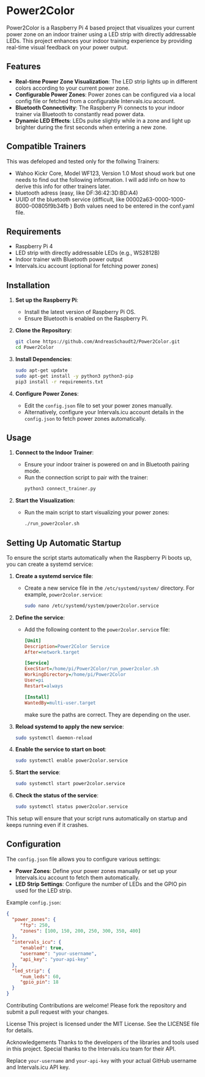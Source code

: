 # Power2Color

Power2Color is a Raspberry Pi 4 based project that visualizes your current power zone on an indoor trainer using a LED strip with directly addressable LEDs. This project enhances your indoor training experience by providing real-time visual feedback on your power output.

## Features

- **Real-time Power Zone Visualization**: The LED strip lights up in different colors according to your current power zone.
- **Configurable Power Zones**: Power zones can be configured via a local config file or fetched from a configurable Intervals.icu account.
- **Bluetooth Connectivity**: The Raspberry Pi connects to your indoor trainer via Bluetooth to constantly read power data.
- **Dynamic LED Effects**: LEDs pulse slightly while in a zone and light up brighter during the first seconds when entering a new zone.

## Compatible Trainers
This was defeloped and tested only for the follwing Trainers:
- Wahoo Kickr Core, Model WF123, Version 1.0
Most shoud work but one needs to find out the following information. I will add info on how to derive this info for other trainers later.
- bluetooth adress (easy, like DF:36:42:3D:BD:A4)
- UUID of the bluetooth service (difficult, like 00002a63-0000-1000-8000-00805f9b34fb )
Both values need to be entered in the conf.yaml file.

## Requirements

- Raspberry Pi 4
- LED strip with directly addressable LEDs (e.g., WS2812B)
- Indoor trainer with Bluetooth power output
- Intervals.icu account (optional for fetching power zones)

## Installation

1. **Set up the Raspberry Pi**:
    - Install the latest version of Raspberry Pi OS.
    - Ensure Bluetooth is enabled on the Raspberry Pi.

2. **Clone the Repository**:
    ```sh
    git clone https://github.com/AndreasSchaudt2/Power2Color.git
    cd Power2Color
    ```

3. **Install Dependencies**:
    ```sh
    sudo apt-get update
    sudo apt-get install -y python3 python3-pip
    pip3 install -r requirements.txt
    ```

4. **Configure Power Zones**:
    - Edit the `config.json` file to set your power zones manually.
    - Alternatively, configure your Intervals.icu account details in the `config.json` to fetch power zones automatically.

## Usage

1. **Connect to the Indoor Trainer**:
    - Ensure your indoor trainer is powered on and in Bluetooth pairing mode.
    - Run the connection script to pair with the trainer:
      ```sh
      python3 connect_trainer.py
      ```

2. **Start the Visualization**:
    - Run the main script to start visualizing your power zones:
      ```sh
      ./run_power2color.sh
      ```

## Setting Up Automatic Startup

To ensure the script starts automatically when the Raspberry Pi boots up, you can create a systemd service:

1. **Create a systemd service file**:
    - Create a new service file in the `/etc/systemd/system/` directory. For example, `power2color.service`:
      ```sh
      sudo nano /etc/systemd/system/power2color.service
      ```

2. **Define the service**:
    - Add the following content to the `power2color.service` file:
      ```ini
      [Unit]
      Description=Power2Color Service
      After=network.target

      [Service]
      ExecStart=/home/pi/Power2Color/run_power2color.sh
      WorkingDirectory=/home/pi/Power2Color
      User=pi
      Restart=always

      [Install]
      WantedBy=multi-user.target
      ```
      make sure the paths are correct. They are depending on the user.

3. **Reload systemd to apply the new service**:
    ```sh
    sudo systemctl daemon-reload
    ```

4. **Enable the service to start on boot**:
    ```sh
    sudo systemctl enable power2color.service
    ```

5. **Start the service**:
    ```sh
    sudo systemctl start power2color.service
    ```

6. **Check the status of the service**:
    ```sh
    sudo systemctl status power2color.service
    ```

This setup will ensure that your script runs automatically on startup and keeps running even if it crashes.

## Configuration

The `config.json` file allows you to configure various settings:

- **Power Zones**: Define your power zones manually or set up your Intervals.icu account to fetch them automatically.
- **LED Strip Settings**: Configure the number of LEDs and the GPIO pin used for the LED strip.

Example `config.json`:
```json
{
  "power_zones": {
     "ftp": 250,
     "zones": [100, 150, 200, 250, 300, 350, 400]
  },
  "intervals_icu": {
     "enabled": true,
     "username": "your-username",
     "api_key": "your-api-key"
  },
  "led_strip": {
     "num_leds": 60,
     "gpio_pin": 18
  }
}
```


Contributing
Contributions are welcome! Please fork the repository and submit a pull request with your changes.

License
This project is licensed under the MIT License. See the LICENSE file for details.

Acknowledgements
Thanks to the developers of the libraries and tools used in this project.
Special thanks to the Intervals.icu team for their API.


Replace `your-username` and `your-api-key` with your actual GitHub username and Intervals.icu API key.